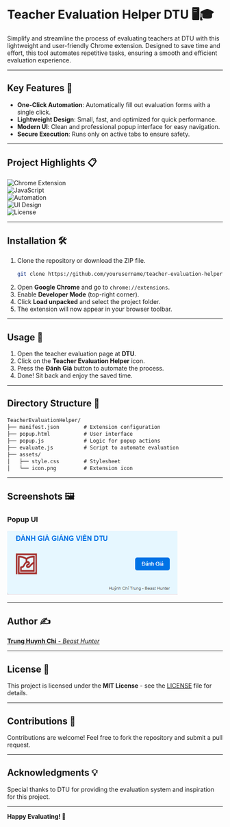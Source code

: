 # Teacher Evaluation Helper DTU 🖥️🎓

Simplify and streamline the process of evaluating teachers at DTU with this lightweight and user-friendly Chrome extension. Designed to save time and effort, this tool automates repetitive tasks, ensuring a smooth and efficient evaluation experience.

---

## Key Features 🚀

- **One-Click Automation**: Automatically fill out evaluation forms with a single click.
- **Lightweight Design**: Small, fast, and optimized for quick performance.
- **Modern UI**: Clean and professional popup interface for easy navigation.
- **Secure Execution**: Runs only on active tabs to ensure safety.

---

## Project Highlights 📋

![Chrome Extension](https://img.shields.io/badge/Category-Chrome_Extension-blue?style=for-the-badge&logo=google-chrome&logoColor=white)  
![JavaScript](https://img.shields.io/badge/Technology-JavaScript-yellow?style=for-the-badge&logo=javascript&logoColor=black)  
![Automation](https://img.shields.io/badge/Feature-Automation-green?style=for-the-badge&logo=playwright&logoColor=white)  
![UI Design](https://img.shields.io/badge/Category-UI_Design-red?style=for-the-badge&logo=css3&logoColor=white)  
![License](https://img.shields.io/badge/License-MIT-green?style=for-the-badge&logo=open-source-initiative&logoColor=white)  

---

## Installation 🛠️

1. Clone the repository or download the ZIP file.
   ```bash
   git clone https://github.com/yourusername/teacher-evaluation-helper-dtu.git
   ```
2. Open **Google Chrome** and go to `chrome://extensions`.
3. Enable **Developer Mode** (top-right corner).
4. Click **Load unpacked** and select the project folder.
5. The extension will now appear in your browser toolbar.

---

## Usage 📖

1. Open the teacher evaluation page at **DTU**.
2. Click on the **Teacher Evaluation Helper** icon.
3. Press the **Đánh Giá** button to automate the process.
4. Done! Sit back and enjoy the saved time.

---

## Directory Structure 📂
```plaintext
TeacherEvaluationHelper/
├── manifest.json        # Extension configuration
├── popup.html           # User interface
├── popup.js             # Logic for popup actions
├── evaluate.js          # Script to automate evaluation
├── assets/
│   ├── style.css        # Stylesheet
│   └── icon.png         # Extension icon
```

---

## Screenshots 🖼️

### **Popup UI**
![Local Image](img/h1.png "Local Image")

---

## Author ✍️

[**Trung Huynh Chi** - *Beast Hunter*](https://www.linkedin.com/in/trung-huynh-chi-pc01/)  

---

## License 📜
This project is licensed under the **MIT License** - see the [LICENSE](LICENSE) file for details.

---

## Contributions 🤝
Contributions are welcome! Feel free to fork the repository and submit a pull request.

---

## Acknowledgments 💡
Special thanks to DTU for providing the evaluation system and inspiration for this project.

---

**Happy Evaluating! 🎉**
